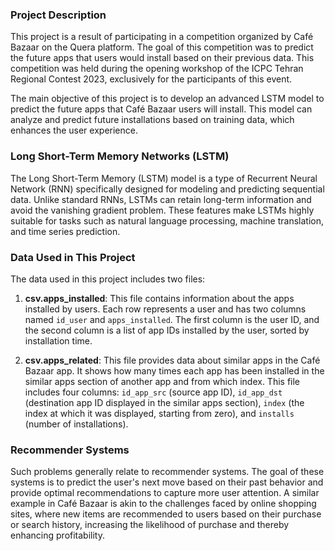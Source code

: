 ### Project Description

This project is a result of participating in a competition organized by Café Bazaar on the Quera platform. The goal of this competition was to predict the future apps that users would install based on their previous data. This competition was held during the opening workshop of the ICPC Tehran Regional Contest 2023, exclusively for the participants of this event.

The main objective of this project is to develop an advanced LSTM model to predict the future apps that Café Bazaar users will install. This model can analyze and predict future installations based on training data, which enhances the user experience.

### Long Short-Term Memory Networks (LSTM)

The Long Short-Term Memory (LSTM) model is a type of Recurrent Neural Network (RNN) specifically designed for modeling and predicting sequential data. Unlike standard RNNs, LSTMs can retain long-term information and avoid the vanishing gradient problem. These features make LSTMs highly suitable for tasks such as natural language processing, machine translation, and time series prediction.

### Data Used in This Project

The data used in this project includes two files:

1. **csv.apps_installed**: This file contains information about the apps installed by users. Each row represents a user and has two columns named `id_user` and `apps_installed`. The first column is the user ID, and the second column is a list of app IDs installed by the user, sorted by installation time.

2. **csv.apps_related**: This file provides data about similar apps in the Café Bazaar app. It shows how many times each app has been installed in the similar apps section of another app and from which index. This file includes four columns: `id_app_src` (source app ID), `id_app_dst` (destination app ID displayed in the similar apps section), `index` (the index at which it was displayed, starting from zero), and `installs` (number of installations).

### Recommender Systems

Such problems generally relate to recommender systems. The goal of these systems is to predict the user's next move based on their past behavior and provide optimal recommendations to capture more user attention. A similar example in Café Bazaar is akin to the challenges faced by online shopping sites, where new items are recommended to users based on their purchase or search history, increasing the likelihood of purchase and thereby enhancing profitability.
